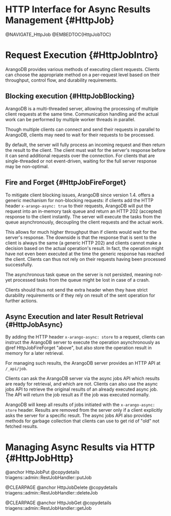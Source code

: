 HTTP Interface for Async Results Management {#HttpJob}
======================================================

@NAVIGATE_HttpJob
@EMBEDTOC{HttpJobTOC}

Request Execution {#HttpJobIntro}
=================================

ArangoDB provides various methods of executing client requests. Clients can choose the appropriate method on a per-request level based on their throughput, control flow, and durability requirements.

Blocking execution {#HttpJobBlocking}
-------------------------------------

ArangoDB is a multi-threaded server, allowing the processing of multiple client 
requests at the same time. Communication handling and the actual work can be performed
by multiple worker threads in parallel.

Though multiple clients can connect and send their requests in parallel to ArangoDB,
clients may need to wait for their requests to be processed.

By default, the server will fully process an incoming request and then return the
result to the client. The client must wait for the server's response before it can
send additional requests over the connection. For clients that are single-threaded
or not event-driven, waiting for the full server response may be non-optimal.

Fire and Forget {#HttpJobFireForget}
------------------------------------

To mitigate client blocking issues, ArangoDB since version 1.4. offers a generic mechanism 
for non-blocking requests: if clients add the HTTP header `x-arango-async: true` to their
requests, ArangoDB will put the request into an in-memory task queue and return an HTTP 202
(accepted) response to the client instantly. The server will execute the tasks from
the queue asynchronously, decoupling the client requests and the actual work.

This allows for much higher throughput than if clients would wait for the server's
response. The downside is that the response that is sent to the client is always the
same (a generic HTTP 202) and clients cannot make a decision based on the actual
operation's result. In fact, the operation might have not even been executed at the
time the generic response has reached the client. Clients can thus not rely on their
requests having been processed successfully.

The asynchronous task queue on the server is not persisted, meaning not-yet processed
tasks from the queue might be lost in case of a crash.

Clients should thus not send the extra header when they have strict durability 
requirements or if they rely on result of the sent operation for further actions.

Async Execution and later Result Retrieval {#HttpJobAsync}
----------------------------------------------------------

By adding the HTTP header `x-arango-async: store` to a request, clients can instruct
the ArangoDB server to execute the operation asynchronously as @ref HttpJobFireForget
"above", but also store the operation result in memory for a later retrieval.

For managing such results, the ArangoDB server provides an HTTP API at `/_api/job`.

Clients can ask the ArangoDB server via the async jobs API which results are
ready for retrieval, and which are not. Clients can also use the async jobs API to
retrieve the original results of an already executed async job. The API will return
the job result as if the job was executed normally.

ArangoDB will keep all results of jobs initiated with the `x-arango-async: store` 
header. Results are removed from the server only if a client explicitly asks the
server for a specific result.
The async jobs API also provides methods for garbage collection that clients can
use to get rid of "old" not fetched results.

Managing Async Results via HTTP {#HttpJobHttp}
==============================================

@anchor HttpJobPut
@copydetails triagens::admin::RestJobHandler::putJob

@CLEARPAGE
@anchor HttpJobDelete
@copydetails triagens::admin::RestJobHandler::deleteJob

@CLEARPAGE
@anchor HttpJobGet
@copydetails triagens::admin::RestJobHandler::getJob

